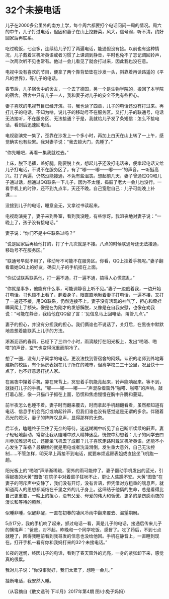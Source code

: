# 32个未接电话

儿子在2000多公里外的南方上学，每个周六都要打个电话问问一周的情况。周六的中午，儿子打过电话，但因和妻子在山上挖野菜，风大，信号弱，听不清，约好回家后再联系。 

吃过晚饭，七点多，连续给儿子打了两遍电话，能通但没有接。以前也有这种情况，儿子戴着耳机听英语或者习惯了上课调到静音，平时也免不了忘记调回铃声，一次两次听不见也常有。他过一会儿看见了就会打过来，因此我也没在意。 

电视中没有喜欢的节目，便拿了两个靠背垫垫在沙发一头，斜靠着再读路遥的《平凡的世界》，等儿子的电话。 

春节后，儿子宿舍中的舍友，一个去了德国，另一个是生物学院的，搬回了本学院的宿舍。宿舍中只有儿子一人，我和妻子对儿子的安全不免有些担心。 

妻子喜欢的电视节目已经开演。书，我也读了四章，儿子的电话还没有打过来。再打儿子的电话，不知为啥，说儿子的移动号不在服务区。又打儿子的联通号，电话无法接听，不在服务区、无法接通？于是，我就给儿子发了条短信：怎么不接电话，看到后迅速回电话。 

电视剧演完一集了，歪靠在沙发上一个多小时，再加上白天在山上转了一上午，感觉确实也有些累。我对妻子说：“我去锁大门，先睡了。” 

“你先睡吧，再看一集我就过去。” 

上床，脱下毛裤，盖好腿。刚要脱上衣，想起儿子还没打电话来，便拿起电话又给儿子打电话，不说不在服务区了，有了“嘟——嘟——嘟——”的声音，一听挺高兴。打了两遍，仍然没能接通，不免有些沮丧。想起前几天，妻子曾通过QQ和儿子通过话，想通过QQ联系一下儿子，因为不太懂，捣鼓了老大一会儿也没行。一看手机上的时钟，还不到九点半，天还不晚。自己宽慰自己：儿子可能晚上补课…… 

没接到儿子的电话，睡意全无，又拿过书读起来。 

电视剧演完了，妻子来到卧室，看到我没睡，有些惊讶。我沮丧地对妻子说：“一晚上了，孩子没有接电话。” 

妻子说：“你们不是中午联系过吗？” 

“说是回家后再给他打的，打了十几次就是不接。八点的时候联通号还无法接通，移动号不在服务区。” 

“联通号早就不用了，移动号不可能不在服务区。你看，QQ上挂着手机呢。”妻子翻看着她QQ上的好友，确实儿子的手机挂在上面。 

“你试试联系联系他，打一遍不通，打一遍不通，搞得人心慌意乱。” 

“你就是事多，他能有什么事，可能调静音上听不见。”妻子一边戗着我，一边开始打电话。书也顾不上看了，趄着身子，眼直直地瞅着妻子打电话，一遍不接，又打了一遍还不接，用QQ联系，仍然连接不上。妻子没有活现的神气了，担心和牵挂瞬间爬上了额头。像是在为刚才的发怒解脱，又像是在自我安慰，也像在劝我说：“可能在静音，我给他在QQ留了言：‘见信息马上回电话，甭管几点’。” 

妻子的担心，并没有分担我的担心。我们俩谁也不说话了，关灯后，在黑夜中默默地苦想着能联系上儿子的方法。 

淅淅沥沥的春雨，已经下了三四个小时，雨滴敲打在阳光板上，发出“啪嗒、啪嗒”的声音，空气也变得沉重而阴冷了。 

想了一圈，没有儿子同学的电话，更没法找到管宿舍的阿姨。认识的老师到外地筹建新的校區，有个远房表姐在儿子所在的城市，但离学校二三十公里，况且快十一点了，也不好意思打扰人家。 

在黑夜中攥着手机，靠在床背上，冥思着手机能亮起来，铃声能响起来。等不到，就拨打儿子的手机，“嘟——嘟——嘟——”声混杂着窗外“啪嗒、啪嗒”的声响，敲打着心脏，像一只猫爪子抓在上面，恐慌和焦虑慢慢在胸中升腾和蔓延。 

前半夜怎么也睡不着。妻子时而翻来覆去，时而拿起手机翻翻看看，虽然都知道有电话、信息手机会亮灯或响起铃声，但我们谁也没有感觉这是无谓的多余。伴随着亮光的熄灭，妻子的阵阵叹息声，显得那样的无奈。 

后半夜，瞌睡终于压住了无奈的等待。迷迷糊糊中听见了自己断断续续的鼾声。妻子轻轻地翻动，常常让我从瞌睡中跌入精神迷乱，恍惚中幻想着：儿子的同学去四川参加雅思考试，还能坐飞机去了成都？儿子喜欢走路时戴耳机听英语，还能不小心发生了车祸？最糟糕的就是用电或者洗澡滑倒，发生重大意外，自己无法控制……不管怎样，明天早上再接不到电话，就要麻烦远房表姐或直接坐飞机跑一趟。 

阳光板上的“啪嗒”声渐渐稀疏，窗外的雨可能停了。妻子翻动手机发出的蓝光，引得起夜的大黄“图鲁”在院子中对着窗子狂吠不止，更让人焦躁不安。大黄“图鲁”在妻子的呵斥声中安静了，我们没有开灯，没有言语，但凭借对方粗重的喘息声，就知道两人的思想都凝结在千里之外的儿子身上。这缔结于他俩的生命，总是看得比自己更重要，一晚上的担心，没有父爱、母爱的伟大和骄傲，更多的是伤感雨夜的漫长和等待的煎熬。 

似睡非睡，似醒非醒，一直在初春的凄风冷雨中翻来覆去、渴望期盼。 

5点17分，我的手机响了起来，抓过电话一看，真是儿子的电话，接通后传来儿子的懊悔声：“爸爸，对不起。昨晚和一个同学吃饭，感冒了。吃了药后，不到七点就睡了，困得我睡前看到我哥发的信息也没给他回。手机在静音上，一直睡到现在。打开手机一看有你和我妈打来的32个未接电话。” 

长夜的迷惘，终因儿子的电话，看到了春天窗外的光亮，一身的紧张卸下来，感觉真的很累。 

我对儿子说：“你没事就好，我们太累了，想睡一会儿。” 

挂断电话，我安然入睡。 

（从容摘自《散文选刊·下半月》2017年第4期 图/小兔子妈妈）